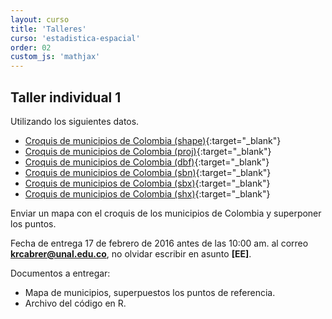 ```yaml
---
layout: curso
title: 'Talleres'
curso: 'estadistica-espacial'
order: 02
custom_js: 'mathjax'
---
```


## Taller individual 1

Utilizando los siguientes datos.

   - [Croquis de municipios de Colombia (shape)](./datos/COL_adm2.shp){:target="_blank"}
   - [Croquis de municipios de Colombia (proj)](./datos/COL_adm2.prj){:target="_blank"}
   - [Croquis de municipios de Colombia (dbf)](./datos/COL_adm2.dbf){:target="_blank"}
   - [Croquis de municipios de Colombia (sbn)](./datos/COL_adm2.sbn){:target="_blank"}
   - [Croquis de municipios de Colombia (sbx)](./datos/COL_adm2.sbx){:target="_blank"}
   - [Croquis de municipios de Colombia (shx)](./datos/COL_adm2.shx){:target="_blank"}

Enviar un mapa con el croquis de los municipios de Colombia y superponer los puntos.

Fecha de entrega 17 de febrero de 2016 antes de las 10:00 am. al correo 
**krcabrer@unal.edu.co**, no olvidar escribir en asunto **[EE]**.

Documentos a entregar:

 - Mapa de municipios, superpuestos los puntos de referencia.
 - Archivo del código en R.
 
 
